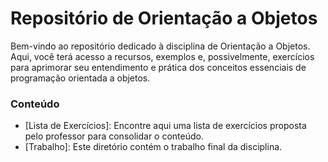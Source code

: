 # Repositório de Orientação a Objetos

Bem-vindo ao repositório dedicado à disciplina de Orientação a Objetos. Aqui, você terá acesso a recursos, exemplos e, possivelmente, exercícios para aprimorar seu entendimento e prática dos conceitos essenciais de programação orientada a objetos.


### Conteúdo

* [Lista de Exercícios]: Encontre aqui uma lista de exercícios proposta pelo professor para consolidar o conteúdo.
* [Trabalho]: Este diretório contém o trabalho final da disciplina.
